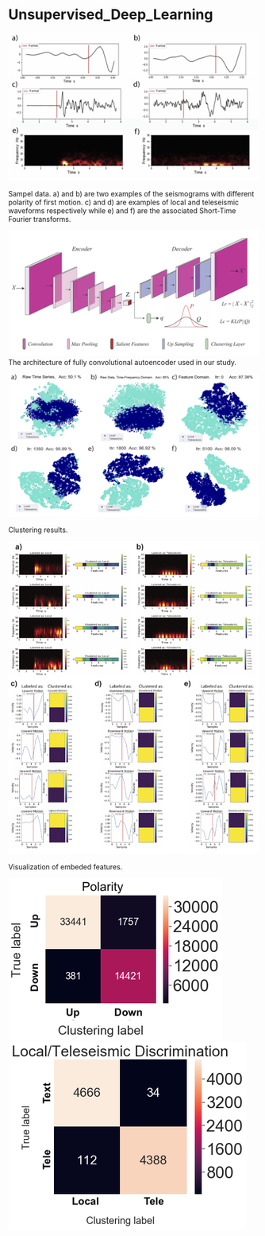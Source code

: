 # Unsupervised_Deep_Learning


![network architecture](Fig_2.jpg)

Sampel data. a) and b) are two examples of the seismograms with different polarity of first motion.
c) and d) are examples of local and teleseismic waveforms respectively while e) and f) are the associated Short-Time Fourier transforms. 


![network architecture](Fig_1.jpg)
The architecture of fully convolutional autoencoder used in our study. 


![clustering results](Fig_3.jpg)

Clustering results. 


![embeded features](Fig_4.jpg)

Visualization of embeded features. 

![embeded features](FigSub_3.png)
![embeded features](FigSub_4.png)

